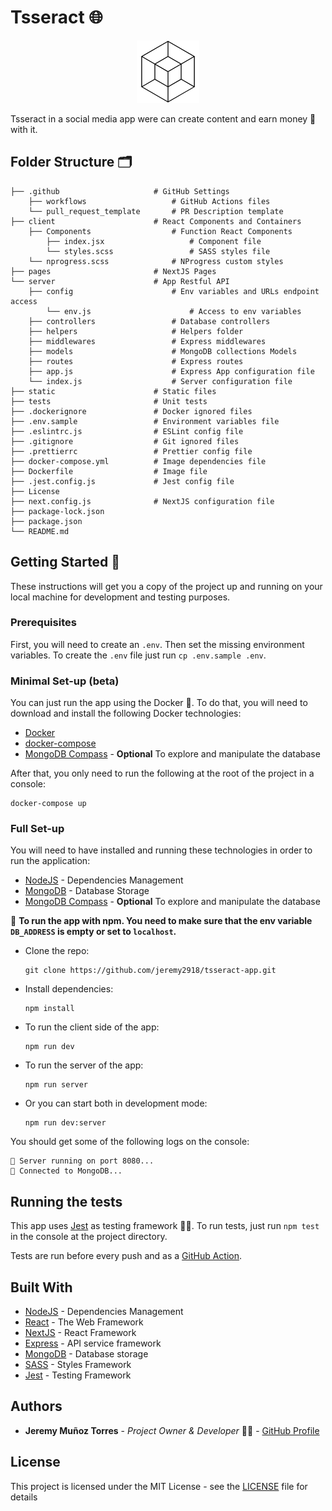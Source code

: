 # Tsseract 🌐

<p align="center">
  <img src='./static/icons/icon-192x192.png' width='100' height='100' /> 
</p>

Tsseract in a social media app were can create content and earn money 💸 with it.

## Folder Structure 🗂️

    ├── .github                     # GitHub Settings
        ├── workflows                   # GitHub Actions files
        └── pull_request_template       # PR Description template
    ├── client                      # React Components and Containers
        ├── Components                  # Function React Components
            ├── index.jsx                   # Component file
            └── styles.scss                 # SASS styles file
        └── nprogress.scss              # NProgress custom styles
    ├── pages                       # NextJS Pages
    └── server                      # App Restful API
        ├── config                      # Env variables and URLs endpoint access
            └── env.js                      # Access to env variables
        ├── controllers                 # Database controllers
        ├── helpers                     # Helpers folder
        ├── middlewares                 # Express middlewares
        ├── models                      # MongoDB collections Models
        ├── routes                      # Express routes
        ├── app.js                      # Express App configuration file
        └── index.js                    # Server configuration file
    ├── static                      # Static files
    ├── tests                       # Unit tests
    ├── .dockerignore               # Docker ignored files
    ├── .env.sample                 # Environment variables file
    ├── .eslintrc.js                # ESLint config file
    ├── .gitignore                  # Git ignored files
    ├── .prettierrc                 # Prettier config file
    ├── docker-compose.yml          # Image dependencies file
    ├── Dockerfile                  # Image file
    ├── .jest.config.js             # Jest config file
    ├── License
    ├── next.config.js              # NextJS configuration file
    ├── package-lock.json
    ├── package.json
    └── README.md

## Getting Started 🚀

These instructions will get you a copy of the project up and running on your local machine for development and testing purposes.

### Prerequisites

First, you will need to create an `.env`. Then set the missing environment variables.
To create the `.env` file just run `cp .env.sample .env`.

### Minimal Set-up (beta)

You can just run the app using the Docker 🐳. To do that, you will need to download and install the following Docker technologies:

- [Docker](https://docs.docker.com/get-docker/)
- [docker-compose](https://docs.docker.com/compose/install/)
- [MongoDB Compass](https://www.mongodb.com/products/compass) - **Optional** To explore and manipulate the database

After that, you only need to run the following at the root of the project in a console:

```
docker-compose up
```

### Full Set-up

You will need to have installed and running these technologies in order to run the application:

- [NodeJS](https://nodejs.org/es/) - Dependencies Management
- [MongoDB](https://www.mongodb.com/es) - Database Storage
- [MongoDB Compass](https://www.mongodb.com/products/compass) - **Optional** To explore and manipulate the database

📌 **To run the app with npm. You need to make sure that the env variable `DB_ADDRESS` is empty or set to `localhost`.**

- Clone the repo:

  ```
  git clone https://github.com/jeremy2918/tsseract-app.git
  ```

- Install dependencies:

  ```
  npm install
  ```

- To run the client side of the app:

  ```
  npm run dev
  ```

- To run the server of the app:

  ```
  npm run server
  ```

- Or you can start both in development mode:

  ```
  npm run dev:server
  ```

You should get some of the following logs on the console:

```
🚀 Server running on port 8080...
📡 Connected to MongoDB...
```

## Running the tests

This app uses [Jest](https://jestjs.io/) as testing framework 🧑‍💻. To run tests, just run `npm test` in the console at the project directory.

Tests are run before every push and as a [GitHub Action](https://github.com/jeremy2918/tsseract-app/actions).

## Built With

- [NodeJS](https://nodejs.org/es/) - Dependencies Management
- [React](https://es.reactjs.org/) - The Web Framework
- [NextJS](https://nextjs.org/) - React Framework
- [Express](https://expressjs.com/es/) - API service framework
- [MongoDB](https://www.mongodb.com/es) - Database storage
- [SASS](https://sass-lang.com/) - Styles Framework
- [Jest](https://jestjs.io/) - Testing Framework

## Authors

- **Jeremy Muñoz Torres** - _Project Owner & Developer_ 🧑‍💻 - [GitHub Profile](https://github.com/jeremy2918)

## License

This project is licensed under the MIT License - see the [LICENSE](LICENSE) file for details
